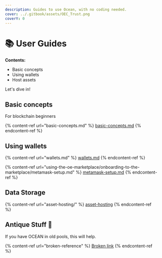 ```yaml
---
description: Guides to use Ocean, with no coding needed.
cover: ../.gitbook/assets/OEC_Trust.png
coverY: 0
---
```


# 📚 User Guides

**Contents:**

* Basic concepts
* Using wallets
* Host assets

Let's dive in!

## Basic concepts

For blockchain beginners

{% content-ref url="basic-concepts.md" %}
[basic-concepts.md](basic-concepts.md)
{% endcontent-ref %}

## Using wallets

{% content-ref url="wallets.md" %}
[wallets.md](wallets.md)
{% endcontent-ref %}

{% content-ref url="using-the-oe-marketplace/onboarding-to-the-marketplace/metamask-setup.md" %}
[metamask-setup.md](using-the-oe-marketplace/onboarding-to-the-marketplace/metamask-setup.md)
{% endcontent-ref %}

## Data Storage

{% content-ref url="asset-hosting/" %}
[asset-hosting](asset-hosting/)
{% endcontent-ref %}

## Antique Stuff 🏺

If you have OCEAN in old pools, this will help.

{% content-ref url="broken-reference" %}
[Broken link](broken-reference)
{% endcontent-ref %}

